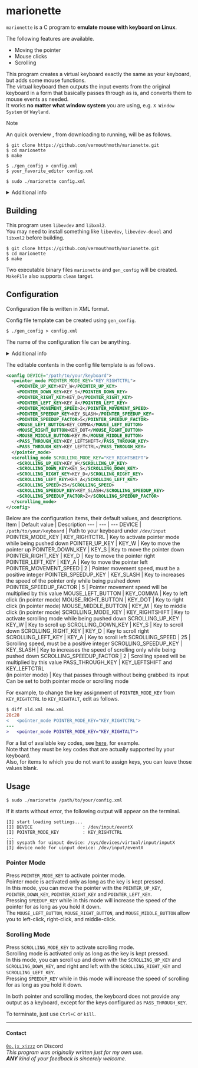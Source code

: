 # marionette
`marionette` is a C program to **emulate mouse with keyboard on Linux**.

The following features are available.
- Moving the pointer
- Mouse clicks
- Scrolling

This program creates a virtual keyboard exactly the same as your keyboard, but adds some mouse functions.  
The virtual keyboard then outputs the input events from the original keyboard in a form that basically passes through as is, and converts them to mouse events as needed.  
It works **no matter what window system** you are using, e.g. `X Window System` or `Wayland`.

> [!NOTE]  
> An quick overview , from downloading to running, will be as follows.
> ```
> $ git clone https://github.com/vermouthmoth/marionette.git
> $ cd marionette
> $ make
>
> $ ./gen_config > config.xml
> $ your_favorite_editor config.xml
>
> $ sudo ./marionette config.xml
> ```

<details>
<summary>Additional info</summary>

This program relies on `libevdev`, which stands between the kernel and other subsequent programs that handle input events.  
Thus, it works no matter what window system you are using.  
It even works on a non-graphical console.  
For `libevdev`, see [https://www.freedesktop.org/wiki/Software/libevdev/](https://www.freedesktop.org/wiki/Software/libevdev/).

This program uses XML file for config file.  
To handle XML format, `libxml2` is used.  
For `libxml2`, see [https://gitlab.gnome.org/GNOME/libxml2/-/wikis/](https://gitlab.gnome.org/GNOME/libxml2/-/wikis/).

This program consists of the following directories and files.
- `src/`: direcotory containing source files
- `include/`: directory containing header files
- `MakeFile`: makefile
</details>

## Building

This program uses `libevdev` and `libxml2`.  
You may need to install something like `libevdev`, `libevdev-devel` and `libxml2` before building.

```
$ git clone https://github.com/vermouthmoth/marionette.git
$ cd marionette
$ make
```
Two executable binary files `marionette` and `gen_config` will be created.  
`MakeFile` also supports `clean` target.

## Configuration
Configuration file is written in XML format.  

Config file template can be created using `gen_config`.
```
$ ./gen_config > config.xml
```
The name of the configuration file can be anything.
<details>
<summary>Additional info</summary>

`marionette` validates if the format of a given config file is valid using DTD info.  
Valid format rules are written in `config/config.dtd`.  
`gen_config` makes the template include `config/config.dtd`.  
If you have moved the location of `gen_config` or `config/config.dtd`, instead run the following.
```
$ ./gen_config /path/to/config.dtd > config.xml
```
</details>
  
The editable contents in the config file template is as follows.
```xml
<config DEVICE="/path/to/your/keyboard">
  <pointer_mode POINTER_MODE_KEY="KEY_RIGHTCTRL">
    <POINTER_UP_KEY>KEY_W</POINTER_UP_KEY>
    <POINTER_DOWN_KEY>KEY_S</POINTER_DOWN_KEY>
    <POINTER_RIGHT_KEY>KEY_D</POINTER_RIGHT_KEY>
    <POINTER_LEFT_KEY>KEY_A</POINTER_LEFT_KEY>
    <POINTER_MOVEMENT_SPEED>2</POINTER_MOVEMENT_SPEED>
    <POINTER_SPEEDUP_KEY>KEY_SLASH</POINTER_SPEEDUP_KEY>
    <POINTER_SPEEDUP_FACTOR>5</POINTER_SPEEDUP_FACTOR>
    <MOUSE_LEFT_BUTTON>KEY_COMMA</MOUSE_LEFT_BUTTON>
    <MOUSE_RIGHT_BUTTON>KEY_DOT</MOUSE_RIGHT_BUTTON>
    <MOUSE_MIDDLE_BUTTON>KEY_M</MOUSE_MIDDLE_BUTTON>
    <PASS_THROUGH_KEY>KEY_LEFTSHIFT</PASS_THROUGH_KEY>
    <PASS_THROUGH_KEY>KEY_LEFTCTRL</PASS_THROUGH_KEY>
  </pointer_mode>
  <scrolling_mode SCROLLING_MODE_KEY="KEY_RIGHTSHIFT">
    <SCROLLING_UP_KEY>KEY_W</SCROLLING_UP_KEY>
    <SCROLLING_DOWN_KEY>KEY_S</SCROLLING_DOWN_KEY>
    <SCROLLING_RIGHT_KEY>KEY_D</SCROLLING_RIGHT_KEY>
    <SCROLLING_LEFT_KEY>KEY_A</SCROLLING_LEFT_KEY>
    <SCROLLING_SPEED>25</SCROLLING_SPEED>
    <SCROLLING_SPEEDUP_KEY>KEY_SLASH</SCROLLING_SPEEDUP_KEY>
    <SCROLLING_SPEEDUP_FACTOR>2</SCROLLING_SPEEDUP_FACTOR>
  </scrolling_mode>
</config>
```

Below are the configuration items, their default values, and descriptions.
Item | Default value | Description
--- | --- | ---
DEVICE | `/path/to/your/keyboard` | Path to your keyboard under `/dev/input`
POINTER_MODE_KEY | KEY_RIGHTCTRL | Key to activate pointer mode while being pushed down
POINTER_UP_KEY | KEY_W | Key to move the pointer up
POINTER_DOWN_KEY | KEY_S | Key to move the pointer down
POINTER_RIGHT_KEY | KEY_D | Key to move the pointer right
POINTER_LEFT_KEY | KEY_A | Key to move the pointer left
POINTER_MOVEMENT_SPEED | 2 | Pointer movement speed, must be a positive integer
POINTER_SPEEDUP_KEY | KEY_SLASH | Key to increases the speed of the pointer only while being pushed down
POINTER_SPEEDUP_FACTOR | 5 | Pointer movement speed will be multiplied by this value
MOUSE_LEFT_BUTTON | KEY_COMMA | Key to left click (in pointer mode)
MOUSE_RIGHT_BUTTON | KEY_DOT | Key to right click (in pointer mode)
MOUSE_MIDDLE_BUTTON | KEY_M | Key to middle click (in pointer mode)
SCROLLING_MODE_KEY | KEY_RIGHTSHIFT | Key to activate scrolling mode while being pushed down
SCROLLING_UP_KEY | KEY_W | Key to scroll up
SCROLLING_DOWN_KEY | KEY_S | Key to scroll down
SCROLLING_RIGHT_KEY | KEY_D | Key to scroll right
SCROLLING_LEFT_KEY | KEY_A | Key to scroll left
SCROLLING_SPEED | 25 | Scrolling speed, must be a positive integer
SCROLLING_SPEEDUP_KEY | KEY_SLASH | Key to increases the speed of scrolling only while being pushed down
SCROLLING_SPEEDUP_FACTOR | 2 | Scrolling speed will be multiplied by this value
PASS_THROUGH_KEY | KEY_LEFTSHIFT and KEY_LEFTCTRL <br> (in pointer mode) | Key that passes through without being grabbed its input <br> Can be set to both pointer mode or scrolling mode

For example, to change the key assignment of `POINTER_MODE_KEY` from `KEY_RIGHTCTRL` to `KEY_RIGHTALT`, edit as follows.
```diff
$ diff old.xml new.xml 
28c28
<   <pointer_mode POINTER_MODE_KEY="KEY_RIGHTCTRL">
---
>   <pointer_mode POINTER_MODE_KEY="KEY_RIGHTALT">
```
For a list of available key codes, see [here](https://gitlab.freedesktop.org/libevdev/libevdev/-/blob/master/include/linux/linux/input-event-codes.h?ref_type=heads#L75), for example.  
Note that they must be key codes that are actually supported by your keyboard.  
Also, for items to which you do not want to assign keys, you can leave those values blank.

## Usage
```
$ sudo ./marionette /path/to/your/config.xml
```
If it starts without error, the following output will appear on the terminal.
```
[I] start loading settings...
[I] DEVICE                   : /dev/input/eventX
[I] POINTER_MODE_KEY         : KEY_RIGHTCTRL
...
[I] syspath for uinput device: /sys/devices/virtual/input/inputX
[I] device node for uinput device: /dev/input/eventX

```

### Pointer Mode
Press `POINTER_MODE_KEY` to activate pointer mode.  
Pointer mode is activated only as long as the key is kept pressed.  
In this mode, you can move the pointer with the `POINTER_UP_KEY`, `POINTER_DOWN_KEY`, `POINTER_RIGHT_KEY` and `POINTER_LEFT_KEY`.  
Pressing `SPEEDUP_KEY` while in this mode will increase the speed of the pointer for as long as you hold it down.  
The `MOUSE_LEFT_BUTTON`, `MOUSE_RIGHT_BUTTON`, and `MOUSE_MIDDLE_BUTTON` allow you to left-click, right-click, and middle-click.

### Scrolling Mode
Press `SCROLLING_MODE_KEY` to activate scrolling mode.  
Scrolling mode is activated only as long as the key is kept pressed.  
In this mode, you can scroll up and down with the `SCROLLING_UP_KEY` and `SCROLLING_DOWN_KEY`, and right and left with the `SCROLLING_RIGHT_KEY` and `SCROLLING_LEFT_KEY`.  
Pressing `SPEEDUP_KEY` while in this mode will increase the speed of scrolling for as long as you hold it down.

In both pointer and scrolling modes, the keyboard does not provide any output as a keyboard, except for the keys configured as `PASS_THROUGH_KEY`.

To terminate, just use `Ctrl+C` or `kill`.
___
#### Contact
[`0o.jx_xjzzz`](https://discordapp.com/users/1150388238037565541) on Discord  
_This program was originally written just for my own use._  
_**ANY** kind of your feedback is sincerely welcome._  
